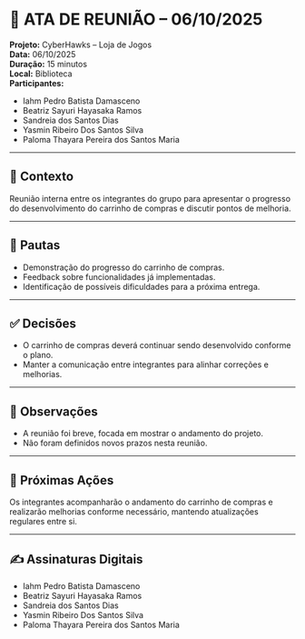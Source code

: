  # 📝 ATA DE REUNIÃO – 06/10/2025 
**Projeto:** CyberHawks – Loja de Jogos  
**Data:** 06/10/2025  
**Duração:** 15 minutos  
**Local:** Biblioteca  
**Participantes:**  
- Iahm Pedro Batista Damasceno  
- Beatriz Sayuri Hayasaka Ramos  
- Sandreia dos Santos Dias  
- Yasmin Ribeiro Dos Santos Silva  
- Paloma Thayara Pereira dos Santos Maria  

---

## 🎯 Contexto
Reunião interna entre os integrantes do grupo para apresentar o progresso do desenvolvimento do carrinho de compras e discutir pontos de melhoria.

---

## 📌 Pautas
- Demonstração do progresso do carrinho de compras.  
- Feedback sobre funcionalidades já implementadas.  
- Identificação de possíveis dificuldades para a próxima entrega.

---

## ✅ Decisões
- O carrinho de compras deverá continuar sendo desenvolvido conforme o plano.  
- Manter a comunicação entre integrantes para alinhar correções e melhorias.

---

## 📝 Observações
- A reunião foi breve, focada em mostrar o andamento do projeto.  
- Não foram definidos novos prazos nesta reunião.

---

## 🚀 Próximas Ações
Os integrantes acompanharão o andamento do carrinho de compras e realizarão melhorias conforme necessário, mantendo atualizações regulares entre si.

---

## ✍ Assinaturas Digitais
- Iahm Pedro Batista Damasceno  
- Beatriz Sayuri Hayasaka Ramos  
- Sandreia dos Santos Dias  
- Yasmin Ribeiro Dos Santos Silva  
- Paloma Thayara Pereira dos Santos Maria


